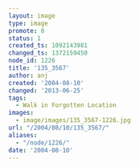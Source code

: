 ```yaml
---
layout: image
type: image
promote: 0
status: 1
created_ts: 1092143981
changed_ts: 1372159450
node_id: 1226
title: '135_3567'
author: anj
created: '2004-08-10'
changed: '2013-06-25'
tags:
  - Walk in Forgotten Location
images:
  - image/images/135_3567-1226.jpg
url: "/2004/08/10/135_3567/"
aliases:
  - "/node/1226/"
date: '2004-08-10'
---
```



